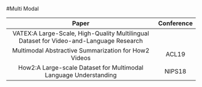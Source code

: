 #Multi Modal

| Paper | Conference |
| :---: | :---: |
|VATEX:A Large-Scale, High-Quality Multilingual Dataset for Video-and-Language Research||
|Multimodal Abstractive Summarization for How2 Videos|ACL19|
|How2:A Large-scale Dataset for Multimodal Language Understanding|NIPS18|

